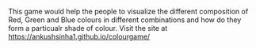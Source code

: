 This game would help the people to visualize the different composition of Red, Green and Blue colours in different combinations and how do they form a particualr shade of colour.
Visit the site at https://ankushsinha1.github.io/colourgame/
